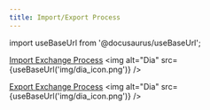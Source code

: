 ```yaml
---
title: Import/Export Process
---
```


import useBaseUrl from '@docusaurus/useBaseUrl';

[Import Exchange Process](Import-Exchange-Process.dia) <img alt="Dia" src={useBaseUrl('img/dia_icon.png')} />  

[Export Exchange Process](Export-Exchange-Process.dia) <img alt="Dia" src={useBaseUrl('img/dia_icon.png')} />